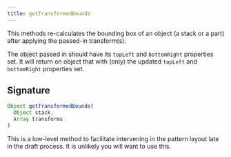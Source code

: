 ```yaml
---
title: getTransformedBounds
---
```


This methods re-calculates the bounding box of an object (a stack or a part) after applying the passed-in transform(s).

The object passed in should have its `topLeft` and `bottomRight` properties set.
It will return on object that with (only) the updated `topLeft` and `bottomRight` properties set.

## Signature

```js
Object getTransformedBounds(
  Object stack,
  Array transforms
)
```

<Note compact>
This is a low-level method to facilitate intervening in the pattern layout late in the draft process.
It is unlikely you will want to use this.
</Note>

